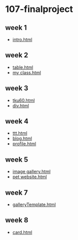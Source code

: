 # 107-finalproject
## week 1
* [intro.html](https://yabi0923.github.io/107-finalproject/w01/intro.html)

## week 2
* [table.html](https://yabi0923.github.io/107-finalproject/w02/table.html)
* [my class.html](https://yabi0923.github.io/107-finalproject/w02/myclass.html)

## week 3
* [tku60.html](https://yabi0923.github.io/107-finalproject/w03/tku60.html)
* [div.html](https://yabi0923.github.io/107-finalproject/w03/div.html)

## week 4
* [ttt.html](https://yabi0923.github.io/107-finalproject/w04/ttt.html)
* [blog.html](https://yabi0923.github.io/107-finalproject/w04/blog.html)
* [profile.html](https://yabi0923.github.io/107-finalproject/w04/profile.html)

## week 5
* [image gallery.html](https://yabi0923.github.io/107-finalproject/w05/imagegallery.html)
* [pet website.html](https://yabi0923.github.io/107-finalproject/w05/petwebsite.html)

## week 7
* [galleryTemplate.html](https://yabi0923.github.io/107-finalproject/w07/galleryTemplate.html)

## week 8
* [card.html](https://yabi0923.github.io/107-finalproject/w08/card.html)

<!--stackedit_data:
eyJoaXN0b3J5IjpbMzM0NDI0ODAwLDIxMTAxMzIyOTgsLTQ0Mj
M3Nzk1NiwxMzU5NjQxMTQ2XX0=
-->
